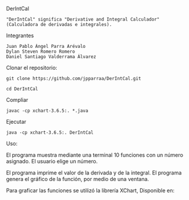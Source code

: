 DerIntCal

    "DerIntCal" significa "Derivative and Integral Calculador"
    (Calculadora de derivadas e integrales).

Integrantes

    Juan Pablo Ángel Parra Arévalo
    Dylan Steven Romero Romero
    Daniel Santiago Valderrama Álvarez

Clonar el repositorio:

    git clone https://github.com/jpparraa/DerIntCal.git

    cd DerIntCal

Compliar

    javac -cp xchart-3.6.5:. *.java
    
Ejecutar

    java -cp xchart-3.6.5:. DerIntCal

Uso:

El programa muestra mediante una terminal 10 funciones con un número asignado.
El usuario elige un número.

El programa imprime el valor de la derivada y de la integral.
El programa genera el gráfico de la función, por medio de una ventana.

Para graficar las funciones se utilizó la librería XChart, Disponible en: 

